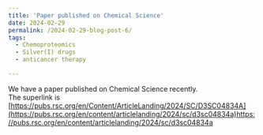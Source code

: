 ```yaml
---
title: 'Paper published on Chemical Science'
date: 2024-02-29
permalink: /2024-02-29-blog-post-6/
tags:
  - Chemoproteomics
  - Silver(I) drugs
  - anticancer therapy

---
```

We have a paper published on Chemical Science recently.    
The superlink is [https://pubs.rsc.org/en/Content/ArticleLanding/2024/SC/D3SC04834A](https://pubs.rsc.org/en/content/articlelanding/2024/sc/d3sc04834a)https://pubs.rsc.org/en/content/articlelanding/2024/sc/d3sc04834a
